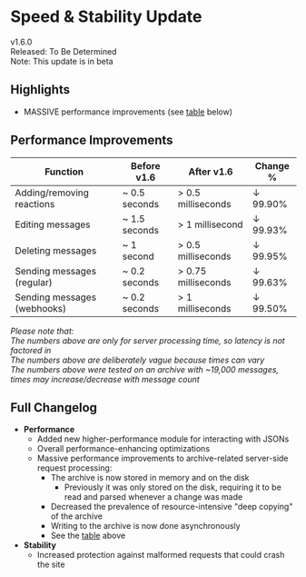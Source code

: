# Speed & Stability Update

v1.6.0  
Released: To Be Determined  
Note: This update is in beta

## Highlights

- MASSIVE performance improvements (see [table](#performance-improvements) below)

## Performance Improvements

| Function | Before v1.6 | After v1.6 | Change % |
|-|-|-|-|
| Adding/removing reactions | ~ 0.5 seconds | > 0.5 milliseconds | ↓ 99.90% |
| Editing messages | ~ 1.5 seconds | > 1 millisecond | ↓ 99.93% |
| Deleting messages | ~ 1 second | > 0.5 milliseconds | ↓ 99.95% |
| Sending messages (regular) | ~ 0.2 seconds | > 0.75 milliseconds | ↓ 99.63% |
| Sending messages (webhooks) | ~ 0.2 seconds | > 1 milliseconds | ↓ 99.50% |

*Please note that:  
The numbers above are only for server processing time, so latency is not factored in  
The numbers above are deliberately vague because times can vary  
The numbers above were tested on an archive with ~19,000 messages, times may increase/decrease with message count*

## Full Changelog

- **Performance**
  - Added new higher-performance module for interacting with JSONs
  - Overall performance-enhancing optimizations
  - Massive performance improvements to archive-related server-side request processing:
    - The archive is now stored in memory and on the disk
      - Previously it was only stored on the disk, requiring it to be read and parsed whenever a change was made
    - Decreased the prevalence of resource-intensive "deep copying" of the archive
    - Writing to the archive is now done asynchronously
    - See the [table](#performance-improvements) above
- **Stability**
  - Increased protection against malformed requests that could crash the site
